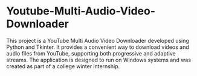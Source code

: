 # Youtube-Multi-Audio-Video-Downloader
This project is a YouTube Multi Audio Video Downloader developed using Python and Tkinter. It provides a convenient way to download videos and audio files from YouTube, supporting both progressive and adaptive streams. The application is designed to run on Windows systems and was created as part of a college winter internship.
